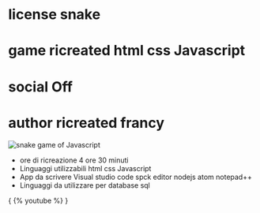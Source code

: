 # license snake 
# game ricreated html css Javascript 
# social Off
# author ricreated  francy
![snake game of Javascript](download.jpeg)

* ore di ricreazione 4 ore 30 minuti
* Linguaggi utilizzabili html css Javascript 
* App da scrivere Visual studio code spck editor nodejs atom notepad++ 
* Linguaggi da utilizzare per database sql

{
  {% youtube  %}
}
